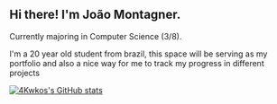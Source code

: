 ## Hi there! I'm João Montagner.

Currently majoring in Computer Science (3/8).

I'm a 20 year old student from brazil, this space will be serving as my portfolio and also a nice way for me to track my progress in different projects

[![4Kwkos's GitHub stats](https://github-readme-stats.vercel.app/api?username=4Kwko&theme=midnight-purple_icons=true)](https://github.com/4Kwko/github-readme-stats)




